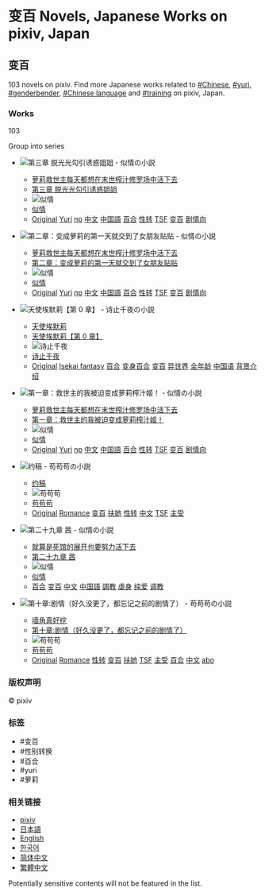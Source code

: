 # 变百 Novels, Japanese Works on pixiv, Japan

## 变百

103 novels on pixiv. Find more Japanese works related to [#Chinese](https://www.pixiv.net/en/tags/%E4%B8%AD%E6%96%87/novels), [#yuri](https://www.pixiv.net/en/tags/%E7%99%BE%E5%90%88/novels), [#genderbender](https://www.pixiv.net/en/tags/%E6%80%A7%E8%BD%AC/novels), [#Chinese language](https://www.pixiv.net/en/tags/%E4%B8%AD%E5%9B%BD%E8%AA%9E/novels) and [#training](https://www.pixiv.net/en/tags/%E8%AA%BF%E6%95%99/novels) on pixiv, Japan.

### Works

103

Group into series

- ![第三章 脱光光勾引诱惑姐姐 - 似情の小説](https://i.pximg.net/c/600x600/novel-cover-master/img/2024/12/23/07/46/59/sci12999668_fbdeb158381678b053a461aed6b7fb1f_master1200.jpg)
  - [萝莉救世主每天都想在末世榨汁修罗场中活下去](https://www.pixiv.net/novel/series/12999668 "萝莉救世主每天都想在末世榨汁修罗场中活下去")
  - [第三章 脱光光勾引诱惑姐姐](https://www.pixiv.net/novel/show.php?id=23807316)
  - ![似情](https://i.pximg.net/user-profile/img/2024/02/06/17/20/54/25483699_05a513a663dcbc701773db79af693525_50.jpg)
  - [似情](https://www.pixiv.net/en/users/30578752)
  - [Original](https://www.pixiv.net/en/tags/%E3%82%AA%E3%83%AA%E3%82%B8%E3%83%8A%E3%83%AB/novels) [Yuri](https://www.pixiv.net/en/genre/novel/yuri) [np](https://www.pixiv.net/en/tags/np/novels) [中文](https://www.pixiv.net/en/tags/%E4%B8%AD%E6%96%87/novels) [中国語](https://www.pixiv.net/en/tags/%E4%B8%AD%E5%9B%BD%E8%AA%9E/novels) [百合](https://www.pixiv.net/en/tags/%E7%99%BE%E5%90%88/novels) [性转](https://www.pixiv.net/en/tags/%E6%80%A7%E8%BD%AC/novels) [TSF](https://www.pixiv.net/en/tags/TSF/novels) [变百](https://www.pixiv.net/en/tags/%E5%8F%98%E7%99%BE/novels) [剧情向](https://www.pixiv.net/en/tags/%E5%89%A7%E6%83%85%E5%90%91/novels)
  
- ![第二章：变成萝莉的第一天就交到了女朋友贴贴 - 似情の小説](https://i.pximg.net/c/600x600/novel-cover-master/img/2024/12/23/07/46/59/sci12999668_fbdeb158381678b053a461aed6b7fb1f_master1200.jpg)
  - [萝莉救世主每天都想在末世榨汁修罗场中活下去](https://www.pixiv.net/novel/series/12999668 "萝莉救世主每天都想在末世榨汁修罗场中活下去")
  - [第二章：变成萝莉的第一天就交到了女朋友贴贴](https://www.pixiv.net/novel/show.php?id=23759091)
  - ![似情](https://i.pximg.net/user-profile/img/2024/02/06/17/20/54/25483699_05a513a663dcbc701773db79af693525_50.jpg)
  - [似情](https://www.pixiv.net/en/users/30578752)
  - [Original](https://www.pixiv.net/en/tags/%E3%82%AA%E3%83%AA%E3%82%B8%E3%83%8A%E3%83%AB/novels) [Yuri](https://www.pixiv.net/en/genre/novel/yuri) [np](https://www.pixiv.net/en/tags/np/novels) [中文](https://www.pixiv.net/en/tags/%E4%B8%AD%E6%96%87/novels) [中国語](https://www.pixiv.net/en/tags/%E4%B8%AD%E5%9B%BD%E8%AA%9E/novels) [百合](https://www.pixiv.net/en/tags/%E7%99%BE%E5%90%88/novels) [性转](https://www.pixiv.net/en/tags/%E6%80%A7%E8%BD%AC/novels) [TSF](https://www.pixiv.net/en/tags/TSF/novels) [变百](https://www.pixiv.net/en/tags/%E5%8F%98%E7%99%BE/novels) [剧情向](https://www.pixiv.net/en/tags/%E5%89%A7%E6%83%85%E5%90%91/novels)

- ![天使埃默莉【第 0 章】 - 诗止千夜の小説](https://i.pximg.net/c/600x600/novel-cover-master/img/2024/12/25/23/03/24/sci13014072_598aa08d26e0d06ff56678d14373dabc_master1200.jpg)
  - [天使埃默莉](https://www.pixiv.net/novel/series/13014072 "天使埃默莉")
  - [天使埃默莉【第 0 章】](https://www.pixiv.net/novel/show.php?id=23673396)
  - ![诗止千夜](https://i.pximg.net/user-profile/img/2024/07/23/15/50/28/26144017_6bf2270a865b8018ad8febeb26e8fa90_50.jpg)
  - [诗止千夜](https://www.pixiv.net/en/users/69262490)
  - [Original](https://www.pixiv.net/en/tags/%E3%82%AA%E3%83%AA%E3%82%B8%E3%83%8A%E3%83%AB/novels) [Isekai fantasy](https://www.pixiv.net/en/genre/novel/isekai_fantasy) [百合](https://www.pixiv.net/en/tags/%E7%99%BE%E5%90%88/novels) [变身百合](https://www.pixiv.net/en/tags/%E5%8F%98%E8%BA%AB%E7%99%BE%E5%90%88/novels) [变百](https://www.pixiv.net/en/tags/%E5%8F%98%E7%99%BE/novels) [异世界](https://www.pixiv.net/en/tags/%E5%BC%82%E4%B8%96%E7%95%8C/novels) [全年龄](https://www.pixiv.net/en/tags/%E5%85%A8%E5%B9%B4%E9%BE%84/novels) [中国语](https://www.pixiv.net/en/tags/%E4%B8%AD%E5%9B%BD%E8%AF%AD/novels) [背景介绍](https://www.pixiv.net/en/tags/%E8%83%8C%E6%99%AF%E4%BB%8B%E7%BB%8D/novels)

- ![第一章：救世主的我被迫变成萝莉榨汁姬！ - 似情の小説](https://i.pximg.net/c/600x600/novel-cover-master/img/2024/12/23/07/46/59/sci12999668_fbdeb158381678b053a461aed6b7fb1f_master1200.jpg)
  - [萝莉救世主每天都想在末世榨汁修罗场中活下去](https://www.pixiv.net/novel/series/12999668 "萝莉救世主每天都想在末世榨汁修罗场中活下去")
  - [第一章：救世主的我被迫变成萝莉榨汁姬！](https://www.pixiv.net/novel/show.php?id=23653038)
  - ![似情](https://i.pximg.net/user-profile/img/2024/02/06/17/20/54/25483699_05a513a663dcbc701773db79af693525_50.jpg)
  - [似情](https://www.pixiv.net/en/users/30578752)
  - [Original](https://www.pixiv.net/en/tags/%E3%82%AA%E3%83%AA%E3%82%B8%E3%83%8A%E3%83%AB/novels) [Yuri](https://www.pixiv.net/en/genre/novel/yuri) [np](https://www.pixiv.net/en/tags/np/novels) [中文](https://www.pixiv.net/en/tags/%E4%B8%AD%E6%96%87/novels) [中国語](https://www.pixiv.net/en/tags/%E4%B8%AD%E5%9B%BD%E8%AA%9E/novels) [百合](https://www.pixiv.net/en/tags/%E7%99%BE%E5%90%88/novels) [性转](https://www.pixiv.net/en/tags/%E6%80%A7%E8%BD%AC/novels) [TSF](https://www.pixiv.net/en/tags/TSF/novels) [变百](https://www.pixiv.net/en/tags/%E5%8F%98%E7%99%BE/novels) [剧情向](https://www.pixiv.net/en/tags/%E5%89%A7%E6%83%85%E5%90%91/novels)

- ![约稿 - 苟苟苟の小説](https://i.pximg.net/c/600x600/novel-cover-master/img/2024/11/14/19/14/26/ci23406903_d9287ab38c34844e88dace66a322065a_master1200.jpg)
  - [约稿](https://www.pixiv.net/novel/show.php?id=23406903)
  - ![苟苟苟](https://i.pximg.net/user-profile/img/2023/12/04/21/22/11/25236506_e59c40328279cac862453536d057cb4e_50.jpg)
  - [苟苟苟](https://www.pixiv.net/en/users/74114545)
  - [Original](https://www.pixiv.net/en/tags/%E3%82%AA%E3%83%AA%E3%82%B8%E3%83%8A%E3%83%AB/novels) [Romance](https://www.pixiv.net/en/genre/novel/romance) [变百](https://www.pixiv.net/en/tags/%E5%8F%98%E7%99%BE/novels) [扶她](https://www.pixiv.net/en/tags/%E6%89%B6%E5%A5%B9/novels) [性转](https://www.pixiv.net/en/tags/%E6%80%A7%E8%BD%AC/novels) [中文](https://www.pixiv.net/en/tags/%E4%B8%AD%E6%96%87/novels) [TSF](https://www.pixiv.net/en/tags/TSF/novels) [主受](https://www.pixiv.net/en/tags/%E4%B8%BB%E5%8F%97/novels)

- ![第二十九章 茜 - 似情の小説](https://i.pximg.net/c/600x600/novel-cover-master/img/2022/09/12/05/21/57/sci7894628_a81bcf2c00bcd0fdc537bdb4d613fdf0_master1200.jpg)
  - [就算是死馆的展开也要努力活下去](https://www.pixiv.net/novel/series/7894628 "就算是死馆的展开也要努力活下去")
  - [第二十九章 茜](https://www.pixiv.net/novel/show.php?id=22164081)
  - ![似情](https://i.pximg.net/user-profile/img/2024/02/06/17/20/54/25483699_05a513a663dcbc701773db79af693525_50.jpg)
  - [似情](https://www.pixiv.net/en/users/30578752)
  - [百合](https://www.pixiv.net/en/tags/%E7%99%BE%E5%90%88/novels) [变百](https://www.pixiv.net/en/tags/%E5%8F%98%E7%99%BE/novels) [中文](https://www.pixiv.net/en/tags/%E4%B8%AD%E6%96%87/novels) [中国語](https://www.pixiv.net/en/tags/%E4%B8%AD%E5%9B%BD%E8%AA%9E/novels) [調教](https://www.pixiv.net/en/tags/%E8%AA%BF%E6%95%99/novels) [虐身](https://www.pixiv.net/en/tags/%E8%99%90%E8%BA%AB/novels) [纯爱](https://www.pixiv.net/en/tags/%E7%BA%AF%E7%88%B1/novels) [调教](https://www.pixiv.net/en/tags/%E8%B0%83%E6%95%99/novels)

- ![第十章:剧情（好久没更了，都忘记之前的剧情了） - 苟苟苟の小説](https://i.pximg.net/c/600x600/novel-cover-master/img/2023/05/24/19/52/38/sci10499172_18b781cdaed934d2d3190e7d32cdcc3b_master1200.jpg)
  - [墙角真好挖](https://www.pixiv.net/novel/series/10499172 "墙角真好挖")
  - [第十章:剧情（好久没更了，都忘记之前的剧情了）](https://www.pixiv.net/novel/show.php?id=21169075)
  - ![苟苟苟](https://i.pximg.net/user-profile/img/2023/12/04/21/22/11/25236506_e59c40328279cac862453536d057cb4e_50.jpg)
  - [苟苟苟](https://www.pixiv.net/en/users/74114545)
  - [Original](https://www.pixiv.net/en/tags/%E3%82%AA%E3%83%AA%E3%82%B8%E3%83%8A%E3%83%AB/novels) [Romance](https://www.pixiv.net/en/genre/novel/romance) [性转](https://www.pixiv.net/en/tags/%E6%80%A7%E8%BD%AC/novels) [变百](https://www.pixiv.net/en/tags/%E5%8F%98%E7%99%BE/novels) [扶她](https://www.pixiv.net/en/tags/%E6%89%B6%E5%A5%B9/novels) [TSF](https://www.pixiv.net/en/tags/TSF/novels) [主受](https://www.pixiv.net/en/tags/%E4%B8%BB%E5%8F%97/novels) [百合](https://www.pixiv.net/en/tags/%E7%99%BE%E5%90%88/novels) [中文](https://www.pixiv.net/en/tags/%E4%B8%AD%E6%96%87/novels) [abo](https://www.pixiv.net/en/tags/abo/novels)

### 版权声明

© pixiv

### 标签

- #变百
- #性别转换
- #百合
- #yuri
- #萝莉

### 相关链接

- [pixiv](https://www.pixiv.net/en/)
- [日本語](https://www.pixiv.net/tags/%E5%8F%98%E7%99%BE/novels)
- [English](https://www.pixiv.net/en/)
- [한국어](https://www.pixiv.net/)
- [简体中文](https://www.pixiv.net/)
- [繁體中文](https://www.pixiv.net/)

Potentially sensitive contents will not be featured in the list.
